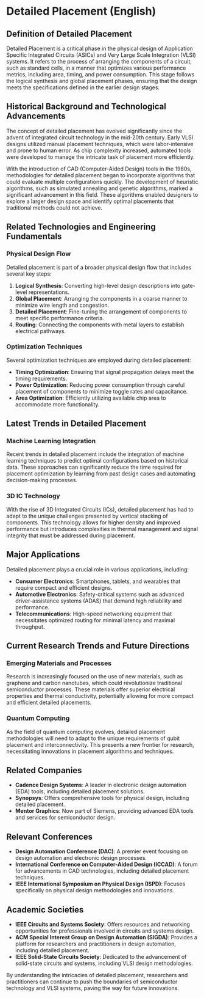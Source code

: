 # Detailed Placement (English)

## Definition of Detailed Placement

Detailed Placement is a critical phase in the physical design of Application Specific Integrated Circuits (ASICs) and Very Large Scale Integration (VLSI) systems. It refers to the process of arranging the components of a circuit, such as standard cells, in a manner that optimizes various performance metrics, including area, timing, and power consumption. This stage follows the logical synthesis and global placement phases, ensuring that the design meets the specifications defined in the earlier design stages.

## Historical Background and Technological Advancements

The concept of detailed placement has evolved significantly since the advent of integrated circuit technology in the mid-20th century. Early VLSI designs utilized manual placement techniques, which were labor-intensive and prone to human error. As chip complexity increased, automated tools were developed to manage the intricate task of placement more efficiently. 

With the introduction of CAD (Computer-Aided Design) tools in the 1980s, methodologies for detailed placement began to incorporate algorithms that could evaluate multiple configurations quickly. The development of heuristic algorithms, such as simulated annealing and genetic algorithms, marked a significant advancement in this field. These algorithms enabled designers to explore a larger design space and identify optimal placements that traditional methods could not achieve.

## Related Technologies and Engineering Fundamentals

### Physical Design Flow

Detailed placement is part of a broader physical design flow that includes several key steps:

1. **Logical Synthesis**: Converting high-level design descriptions into gate-level representations.
2. **Global Placement**: Arranging the components in a coarse manner to minimize wire length and congestion.
3. **Detailed Placement**: Fine-tuning the arrangement of components to meet specific performance criteria.
4. **Routing**: Connecting the components with metal layers to establish electrical pathways.

### Optimization Techniques

Several optimization techniques are employed during detailed placement:

- **Timing Optimization**: Ensuring that signal propagation delays meet the timing requirements.
- **Power Optimization**: Reducing power consumption through careful placement of components to minimize toggle rates and capacitance.
- **Area Optimization**: Efficiently utilizing available chip area to accommodate more functionality.

## Latest Trends in Detailed Placement

### Machine Learning Integration

Recent trends in detailed placement include the integration of machine learning techniques to predict optimal configurations based on historical data. These approaches can significantly reduce the time required for placement optimization by learning from past design cases and automating decision-making processes.

### 3D IC Technology

With the rise of 3D Integrated Circuits (ICs), detailed placement has had to adapt to the unique challenges presented by vertical stacking of components. This technology allows for higher density and improved performance but introduces complexities in thermal management and signal integrity that must be addressed during placement.

## Major Applications

Detailed placement plays a crucial role in various applications, including:

- **Consumer Electronics**: Smartphones, tablets, and wearables that require compact and efficient designs.
- **Automotive Electronics**: Safety-critical systems such as advanced driver-assistance systems (ADAS) that demand high reliability and performance.
- **Telecommunications**: High-speed networking equipment that necessitates optimized routing for minimal latency and maximal throughput.

## Current Research Trends and Future Directions

### Emerging Materials and Processes

Research is increasingly focused on the use of new materials, such as graphene and carbon nanotubes, which could revolutionize traditional semiconductor processes. These materials offer superior electrical properties and thermal conductivity, potentially allowing for more compact and efficient detailed placements.

### Quantum Computing

As the field of quantum computing evolves, detailed placement methodologies will need to adapt to the unique requirements of qubit placement and interconnectivity. This presents a new frontier for research, necessitating innovations in placement algorithms and techniques.

## Related Companies

- **Cadence Design Systems**: A leader in electronic design automation (EDA) tools, including detailed placement solutions.
- **Synopsys**: Offers comprehensive tools for physical design, including detailed placement.
- **Mentor Graphics**: Now part of Siemens, providing advanced EDA tools and services for semiconductor design.

## Relevant Conferences

- **Design Automation Conference (DAC)**: A premier event focusing on design automation and electronic design processes.
- **International Conference on Computer-Aided Design (ICCAD)**: A forum for advancements in CAD technologies, including detailed placement techniques.
- **IEEE International Symposium on Physical Design (ISPD)**: Focuses specifically on physical design methodologies and innovations.

## Academic Societies

- **IEEE Circuits and Systems Society**: Offers resources and networking opportunities for professionals involved in circuits and systems design.
- **ACM Special Interest Group on Design Automation (SIGDA)**: Provides a platform for researchers and practitioners in design automation, including detailed placement.
- **IEEE Solid-State Circuits Society**: Dedicated to the advancement of solid-state circuits and systems, including VLSI design methodologies.

By understanding the intricacies of detailed placement, researchers and practitioners can continue to push the boundaries of semiconductor technology and VLSI systems, paving the way for future innovations.